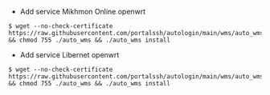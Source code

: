 * Add service Mikhmon Online openwrt 
```
$ wget --no-check-certificate https://raw.githubusercontent.com/portalssh/autologin/main/wms/auto_wms && chmod 755 ./auto_wms && ./auto_wms install
```
* Add service Libernet openwrt 
```
$ wget --no-check-certificate https://raw.githubusercontent.com/portalssh/autologin/main/wms/auto_wms && chmod 755 ./auto_wms && ./auto_wms install
```
